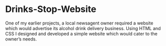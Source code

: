 # Drinks-Stop-Website
One of my earlier projects, a local newsagent owner required a website which would advertise its alcohol drink delivery business. Using HTML and CSS I designed and developed a simple website which would cater to the owner’s needs.

